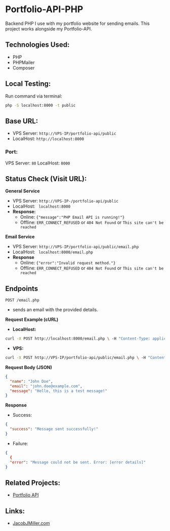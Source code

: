 # Portfolio-API-PHP
Backend PHP I use with my portfolio website for sending emails. This project works alongside my Portfolio-API.

## Technologies Used:
* PHP
* PHPMailer
* Composer

## Local Testing:
Run command via terminal: 
```bash
php -S localhost:8000 -t public
```

## Base URL:
* VPS Server: ```http://VPS-IP/portfolio-api/public```
* LocalHost: ```http://localhost:8000```

### Port:
VPS Server: ```80```
LocalHost: ```8000```

## Status Check (Visit URL):
**General Service**
* VPS Server: ```http://VPS-IP-/portfolio-api/public```
* LocalHost: ``` localhost:8000```
* **Response:**
  * Online: ```{"message":"PHP Email API is running!"}```
  * Offline: ```ERR_CONNECT_REFUSED``` or ```404 Not Found``` or ```This site can't be reached```

**Email Service**
* VPS Server: ```http://VPS-IP/portfolio-api/public/email.php```
* LocalHost: ``` localhost:8000/email.php```
* **Response**
  * Online: ```{"error":"Invalid request method."}```
  * Offline: ```ERR_CONNECT_REFUSED``` or ```404 Not Found``` or ```This site can't be reached```


## Endpoints
```POST /email.php```
* sends an email with the provided details.

**Request Example (cURL)**
* **LocalHost:**
``` sh
curl -X POST http://localhost:8000/email.php \ -H "Content-Type: application/json" \ -d '{"name":"John Doe","email":"johndoe@example.com","message":"Hello!"}'
```
* **VPS:**
``` sh
curl -X POST http://VPS-IP/portfolio-api/public/email.php \ -H "Content-Type: application/json" \ -d '{"name":"John Doe","email":"johndoe@example.com","message":"Hello!"}'
```

**Request Body (JSON)**
``` json
{
  "name": "John Doe",
  "email": "john.doe@example.com",
  "message": "Hello, this is a test message!"
}
```
**Response**
* Success:
``` json
{
  "success": "Message sent successfully!"
}
```
* Failure:
``` json
{
  {
  "error": "Message could not be sent. Error: [error details]"
}
```

## Related Projects:
* [Portfolio API](https://github.com/JMiller7334/portfolio-api)

## Links:
* [JacobJMiller.com](https://JacobJMiller.com)
